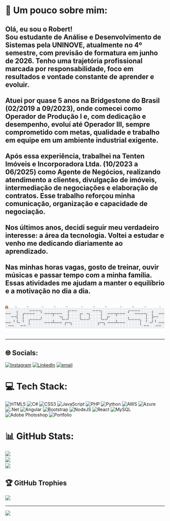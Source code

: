 # 💫 Um pouco sobre mim:
Olá, eu sou o Robert!<br>Sou estudante de Análise e Desenvolvimento de Sistemas pela UNINOVE, atualmente no 4º semestre, com previsão de formatura em junho de 2026. Tenho uma trajetória profissional marcada por responsabilidade, foco em resultados e vontade constante de aprender e evoluir.<br><br>Atuei por quase 5 anos na Bridgestone do Brasil (02/2019 a 09/2023), onde comecei como Operador de Produção I e, com dedicação e desempenho, evoluí até Operador III, sempre comprometido com metas, qualidade e trabalho em equipe em um ambiente industrial exigente.<br><br>Após essa experiência, trabalhei na Tenten Imóveis e Incorporadora Ltda. (10/2023 a 06/2025) como Agente de Negócios, realizando atendimento a clientes, divulgação de imóveis, intermediação de negociações e elaboração de contratos. Esse trabalho reforçou minha comunicação, organização e capacidade de negociação.<br><br>Nos últimos anos, decidi seguir meu verdadeiro interesse: a área da tecnologia. Voltei a estudar e venho me dedicando diariamente ao aprendizado.<br><br>Nas minhas horas vagas, gosto de treinar, ouvir músicas e passar tempo com a minha família. Essas atividades me ajudam a manter o equilíbrio e a motivação no dia a dia.
---
<br>

<picture>
  <source media="(prefers-color-scheme: dark)" srcset="https://raw.githubusercontent.com/eduardavieira-dev/eduardavieira-dev/output/pacman-contribution-graph-dark.svg">
  <source media="(prefers-color-scheme: light)" srcset="https://raw.githubusercontent.com/eduardavieira-dev/eduardavieira-dev/output/pacman-contribution-graph.svg">
  <img alt="pacman contribution graph" src="https://raw.githubusercontent.com/eduardavieira-dev/eduardavieira-dev/output/pacman-contribution-graph.svg">
</picture>

###
---

## 🌐 Socials:
[![Instagram](https://img.shields.io/badge/Instagram-%23E4405F.svg?logo=Instagram&logoColor=white)](https://instagram.com/https://www.instagram.com/r.albok/) [![LinkedIn](https://img.shields.io/badge/LinkedIn-%230077B5.svg?logo=linkedin&logoColor=white)](https://linkedin.com/in/https://www.linkedin.com/in/robert-albok-bab8ab2b9/) [![email](https://img.shields.io/badge/Email-D14836?logo=gmail&logoColor=white)](mailto:https://mail.google.com/mail/u/0/?hl=pt-BR#inbox) 

# 💻 Tech Stack:
![HTML5](https://img.shields.io/badge/html5-%23E34F26.svg?style=for-the-badge&logo=html5&logoColor=white) ![C#](https://img.shields.io/badge/c%23-%23239120.svg?style=for-the-badge&logo=csharp&logoColor=white) ![CSS3](https://img.shields.io/badge/css3-%231572B6.svg?style=for-the-badge&logo=css3&logoColor=white) ![JavaScript](https://img.shields.io/badge/javascript-%23323330.svg?style=for-the-badge&logo=javascript&logoColor=%23F7DF1E) ![PHP](https://img.shields.io/badge/php-%23777BB4.svg?style=for-the-badge&logo=php&logoColor=white) ![Python](https://img.shields.io/badge/python-3670A0?style=for-the-badge&logo=python&logoColor=ffdd54) ![AWS](https://img.shields.io/badge/AWS-%23FF9900.svg?style=for-the-badge&logo=amazon-aws&logoColor=white) ![Azure](https://img.shields.io/badge/azure-%230072C6.svg?style=for-the-badge&logo=microsoftazure&logoColor=white) ![.Net](https://img.shields.io/badge/.NET-5C2D91?style=for-the-badge&logo=.net&logoColor=white) ![Angular](https://img.shields.io/badge/angular-%23DD0031.svg?style=for-the-badge&logo=angular&logoColor=white) ![Bootstrap](https://img.shields.io/badge/bootstrap-%238511FA.svg?style=for-the-badge&logo=bootstrap&logoColor=white) ![NodeJS](https://img.shields.io/badge/node.js-6DA55F?style=for-the-badge&logo=node.js&logoColor=white) ![React](https://img.shields.io/badge/react-%2320232a.svg?style=for-the-badge&logo=react&logoColor=%2361DAFB) ![MySQL](https://img.shields.io/badge/mysql-4479A1.svg?style=for-the-badge&logo=mysql&logoColor=white) ![Adobe Photoshop](https://img.shields.io/badge/adobe%20photoshop-%2331A8FF.svg?style=for-the-badge&logo=adobe%20photoshop&logoColor=white) ![Portfolio](https://img.shields.io/badge/Portfolio-%23000000.svg?style=for-the-badge&logo=firefox&logoColor=#FF7139)
# 📊 GitHub Stats:
![](https://github-readme-stats.vercel.app/api?username=RobertAlbok&theme=algolia&hide_border=false&include_all_commits=true&count_private=false)<br/>
![](https://nirzak-streak-stats.vercel.app/?user=RobertAlbok&theme=algolia&hide_border=false)<br/>
![](https://github-readme-stats.vercel.app/api/top-langs/?username=RobertAlbok&theme=algolia&hide_border=false&include_all_commits=true&count_private=false&layout=compact)

## 🏆 GitHub Trophies
![](https://github-profile-trophy.vercel.app/?username=RobertAlbok&theme=radical&no-frame=false&no-bg=false&margin-w=4)

---
[![](https://visitcount.itsvg.in/api?id=RobertAlbok&icon=7&color=0)](https://visitcount.itsvg.in)

<!-- Proudly created with GPRM ( https://gprm.itsvg.in ) -->
